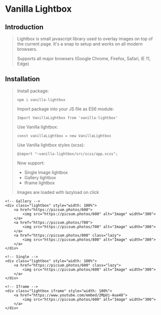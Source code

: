 # Vanilla Lightbox

## Introduction

> Lightbox is small javascript library used to overlay images on top of the current page. It's a snap to setup and works on all modern browsers.
>
> Supports all major browsers (Google Chrome, Firefox, Safari, IE 11, Edge)
## Installation

> Install package: 
>
> <code>npm i vanilla-lightbox</code>
>
> Import package into your JS file as ES6 module: 
>
> <code>Import VanillaLightbox from 'vanilla-lightbox'</code>
>
> Use Vanilla lightbox:
>
> <code>const vanillaLightbox = new VanillaLightbox</code>
>
> Use Vanilla lightbox styles (scss):
>
> <code>@import "~vanilla-lightbox/src/scss/app.scss";</code>
>
> Now support:
>
> <ul>
>   <li>Single Image lightbox</li>
>   <li>Gallery lightbox</li>
>   <li>Iframe lightbox</li>
> </ul>
>
>
> Images are loaded with lazyload on click

    <!-- Gallery -->
    <div class="lightbox" style="width: 100%">
        <a href="https://picsum.photos/600">
            <img src="https://picsum.photos/600" alt="Image" width="300">
        </a>
        <a href="https://picsum.photos/700">
            <img src="https://picsum.photos/700" alt="Image" width="300">
        </a>
        <a href="https://picsum.photos/800" class="lazy">
            <img src="https://picsum.photos/800" alt="Image" width="300">
        </a>
    </div>
    
    <!-- Single -->
    <div class="lightbox" style="width: 100%">
        <a href="https://picsum.photos/600" class="lazy">
            <img src="https://picsum.photos/600" alt="Image" width="300">
        </a>
    </div>
    
    <!-- Iframe -->
    <div class="lightbox iframe" style="width: 100%">
        <a href="https://www.youtube.com/embed/2MpUj-Aua48">
            <img src="https://picsum.photos/600" alt="Image" width="300">
        </a>
    </div>